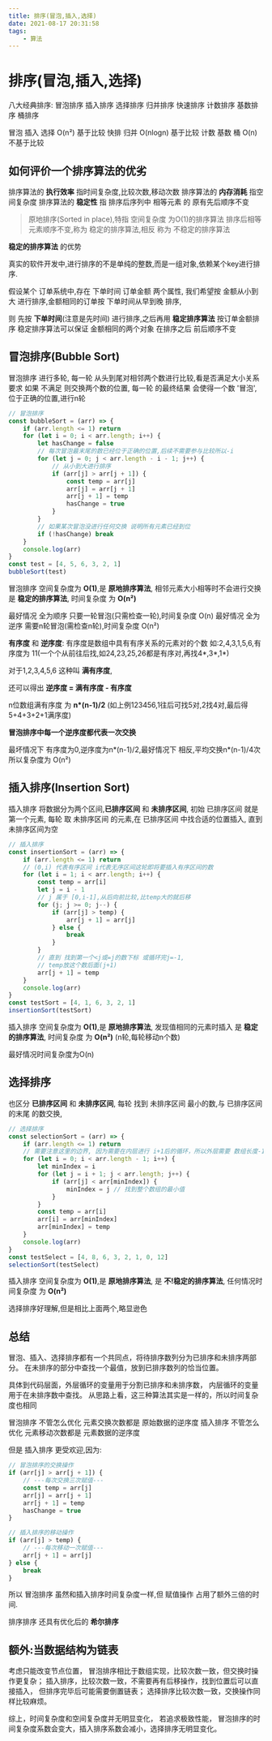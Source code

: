 ```yaml
---
title: 排序(冒泡,插入,选择)
date: 2021-08-17 20:31:58
tags: 
    - 算法
---
```


# 排序(冒泡,插入,选择)

八大经典排序:
冒泡排序 插入排序 选择排序 归并排序 快速排序 计数排序 基数排序 桶排序

冒泡 插入 选择    O(n²)    基于比较
  快排 归并     O(nlogn)   基于比较
计数 基数 桶      O(n)    不基于比较       

## 如何评价一个排序算法的优劣

排序算法的 __执行效率__ 指时间复杂度,比较次数,移动次数
排序算法的 __内存消耗__ 指空间复杂度
排序算法的 __稳定性__ 指 排序后序列中 相等元素 的 原有先后顺序不变

> 原地排序(Sorted in place),特指 空间复杂度 为O(1)的排序算法
> 排序后相等元素顺序不变,称为 稳定的排序算法,相反 称为 不稳定的排序算法

__稳定的排序算法__ 的优势

真实的软件开发中,进行排序的不是单纯的整数,而是一组对象,依赖某个key进行排序.

假设某个 订单系统中,存在 下单时间 订单金额 两个属性,
我们希望按 金额从小到大 进行排序,金额相同的订单按 下单时间从早到晚 排序,

则 先按 __下单时间__(注意是先时间) 进行排序,之后再用 __稳定排序算法__ 按订单金额排序
稳定排序算法可以保证 金额相同的两个对象 在排序之后 前后顺序不变

## 冒泡排序(Bubble Sort)

冒泡排序 进行多轮,
每一轮 从头到尾对相邻两个数进行比较,看是否满足大小关系要求
如果 不满足 则交换两个数的位置,
每一轮 的最终结果 会使得一个数 '冒泡',位于正确的位置,进行n轮
```js
// 冒泡排序
const bubbleSort = (arr) => {
    if (arr.length <= 1) return
    for (let i = 0; i < arr.length; i++) {
        let hasChange = false
        // 每次冒泡最末尾的数已经位于正确的位置,后续不需要参与比较所以-i
        for (let j = 0; j < arr.length - i - 1; j++) {
            // 从小到大进行排序
            if (arr[j] > arr[j + 1]) {
                const temp = arr[j]
                arr[j] = arr[j + 1]
                arr[j + 1] = temp
                hasChange = true
            }
        }
        // 如果某次冒泡没进行任何交换 说明所有元素已经到位
        if (!hasChange) break
    }
    console.log(arr)
}
const test = [4, 5, 6, 3, 2, 1]
bubbleSort(test)
```

冒泡排序 空间复杂度为 __O(1)__,是 __原地排序算法__,
相邻元素大小相等时不会进行交换 是 __稳定的排序算法__,
时间复杂度 为 __O(n²)__

最好情况 全为顺序 只要一轮冒泡(只需检查一轮),时间复杂度 O(n)
最好情况 全为逆序 需要n轮冒泡(需检查n轮),时间复杂度 O(n²)


__有序度__ 和 __逆序度__:
有序度是数组中具有有序关系的元素对的个数
如:2,4,3,1,5,6,有序度为 11(一个个从前往后找,如24,23,25,26都是有序对,再找4*,3*,1*)

对于1,2,3,4,5,6 这种叫 __满有序度__,

还可以得出 __逆序度 = 满有序度 - 有序度__

n位数组满有序度 为 __n*(n-1)/2__
(如上例123456,1往后可找5对,2找4对,最后得5+4+3+2+1满序度)

__冒泡排序中每一个逆序度都代表一次交换__

最坏情况下 有序度为0,逆序度为n*(n-1)/2,最好情况下 相反,平均交换n*(n-1)/4次
所以复杂度为 O(n²)

## 插入排序(Insertion Sort)

插入排序 将数据分为两个区间,__已排序区间__ 和 __未排序区间__,
初始 已排序区间 就是第一个元素,
每轮 取 未排序区间 的元素,在 已排序区间 中找合适的位置插入,
直到 未排序区间为空
```js
// 插入排序
const insertionSort = (arr) => {
    if (arr.length <= 1) return
    // (0,i) 代表有序区间 i代表无序区间这轮即将要插入有序区间的数
    for (let i = 1; i < arr.length; i++) {
        const temp = arr[i]
        let j = i - 1
        // j 属于 [0,i-1],从后向前比较,比temp大的就后移
        for (j; j >= 0; j--) {
            if (arr[j] > temp) {
                arr[j + 1] = arr[j]
            } else {
                break
            }
        }
        // 直到 找到第一个<j或=j的数下标 或循环完j=-1,
        // temp放这个数后面(j+1)
        arr[j + 1] = temp
    }
    console.log(arr)
}
const testSort = [4, 1, 6, 3, 2, 1]
insertionSort(testSort)
```

插入排序 空间复杂度为 __O(1)__,是 __原地排序算法__,
发现值相同的元素时插入 是 __稳定的排序算法__,
时间复杂度 为 __O(n²)__ (n轮,每轮移动n个数)

最好情况时间复杂度为O(n)

## 选择排序

也区分 __已排序区间__ 和 __未排序区间__,
每轮 找到 未排序区间 最小的数,与 已排序区间的末尾 的数交换,

```js
// 选择排序
const selectionSort = (arr) => {
    if (arr.length <= 1) return
    // 需要注意这里的边界, 因为需要在内层进行 i+1后的循环，所以外层需要 数组长度-1
    for (let i = 0; i < arr.length - 1; i++) {
        let minIndex = i
        for (let j = i + 1; j < arr.length; j++) {
            if (arr[j] < arr[minIndex]) {
                minIndex = j // 找到整个数组的最小值
            }
        }
        const temp = arr[i]
        arr[i] = arr[minIndex]
        arr[minIndex] = temp
    }
    console.log(arr)
}
const testSelect = [4, 8, 6, 3, 2, 1, 0, 12]
selectionSort(testSelect)
```

插入排序 空间复杂度为 __O(1)__,是 __原地排序算法__,
是 __不!稳定的排序算法__,
任何情况时间复杂度 为 __O(n²)__

选择排序好理解,但是相比上面两个,略显逊色
## 总结

冒泡、插入、选择排序都有一个共同点，将待排序数列分为已排序和未排序两部分。
在未排序的部分中查找一个最值，放到已排序数列的恰当位置。

具体到代码层面，外层循环的变量用于分割已排序和未排序数，
内层循环的变量用于在未排序数中查找。
从思路上看，这三种算法其实是一样的，所以时间复杂度也相同

冒泡排序 不管怎么优化 元素交换次数都是 原始数据的逆序度
插入排序 不管怎么优化 元素移动次数都是 元素数据的逆序度

但是 插入排序 更受欢迎,因为:
```js
// 冒泡排序的交换操作
if (arr[j] > arr[j + 1]) {
    // ---每次交换三次赋值---
    const temp = arr[j]
    arr[j] = arr[j + 1]
    arr[j + 1] = temp
    hasChange = true
}

// 插入排序的移动操作
if (arr[j] > temp) {
    // ---每次移动一次赋值---
    arr[j + 1] = arr[j]
} else {
    break
}
```

所以 冒泡排序 虽然和插入排序时间复杂度一样,但 赋值操作 占用了额外三倍的时间.

排序排序 还具有优化后的 __希尔排序__

## 额外:当数据结构为链表

考虑只能改变节点位置，
冒泡排序相比于数组实现，比较次数一致，但交换时操作更复杂；
插入排序，比较次数一致，不需要再有后移操作，找到位置后可以直接插入，
但排序完毕后可能需要倒置链表；
选择排序比较次数一致，交换操作同样比较麻烦。

综上，时间复杂度和空间复杂度并无明显变化，
若追求极致性能，
冒泡排序的时间复杂度系数会变大，插入排序系数会减小，选择排序无明显变化。